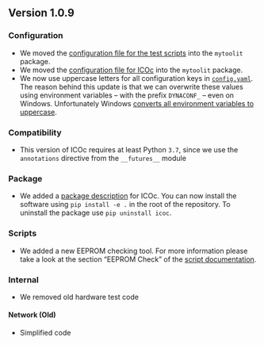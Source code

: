 ## Version 1.0.9

### Configuration

- We moved the [configuration file for the test scripts][config] into the `mytoolit` package.
- We moved the [configuration file for ICOc](https://github.com/MyTooliT/ICOc/blob/7035ff18/mytoolit/old/configKeys.xml) into the `mytoolit` package.
- We now use uppercase letters for all configuration keys in [`config.yaml`][config]. The reason behind this update is that we can overwrite these values using environment variables – with the prefix `DYNACONF_` – even on Windows. Unfortunately Windows [converts all environment variables to uppercase](https://www.dynaconf.com/configuration).

[config]: https://github.com/MyTooliT/ICOc/blob/7035ff18/mytoolit/config/config.yaml

### Compatibility

- This version of ICOc requires at least Python `3.7`, since we use the `annotations` directive from the `__futures__` module

### Package

- We added a [package description](https://github.com/MyTooliT/ICOc/blob/7035ff18/setup.py) for ICOc. You can now install the software using `pip install -e .` in the root of the repository. To uninstall the package use `pip uninstall icoc`.

### Scripts

- We added a new EEPROM checking tool. For more information please take a look at the section “EEPROM Check” of the [script documentation](https://github.com/MyTooliT/ICOc/blob/7035ff18/Documentation/Scripts.md).

### Internal

- We removed old hardware test code

#### Network (Old)

- Simplified code
